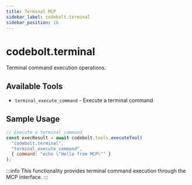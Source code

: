 ```yaml
---
title: Terminal MCP
sidebar_label: codebolt.terminal
sidebar_position: 16
---
```


# codebolt.terminal

Terminal command execution operations.

## Available Tools

- `terminal_execute_command` - Execute a terminal command

## Sample Usage

```javascript
// Execute a terminal command
const execResult = await codebolt.tools.executeTool(
  "codebolt.terminal",
  "terminal_execute_command",
  { command: "echo \"Hello from MCP\"" }
);
```

:::info
This functionality provides terminal command execution through the MCP interface.
::: 